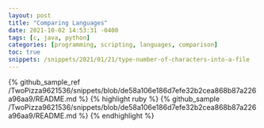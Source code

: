 ```yaml
---
layout: post
title: "Comparing Languages"
date: 2021-10-02 14:53:31 -0400
tags: [c, java, python]
categories: [programming, scripting, languages, comparison]
toc: true
snippets: /snippets/2021/01/21/type-number-of-characters-into-a-file
---
```


{% github_sample_ref /TwoPizza9621536/snippets/blob/de58a106e186d7efe32b2cea868b87a226a96aa9/README.md %}
{% highlight ruby %}
{% github_sample /TwoPizza9621536/snippets/blob/de58a106e186d7efe32b2cea868b87a226a96aa9/README.md %}
{% endhighlight %}
